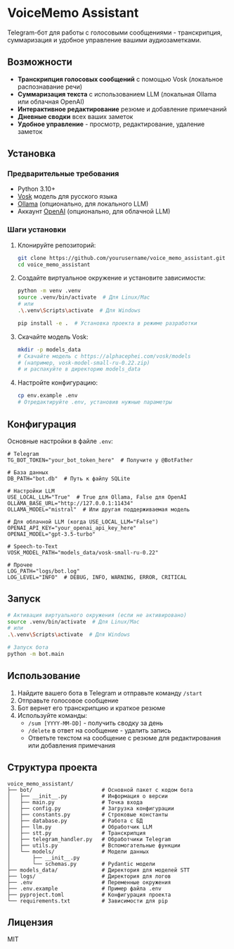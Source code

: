 # VoiceMemo Assistant

Telegram-бот для работы с голосовыми сообщениями - транскрипция, суммаризация и удобное управление вашими аудиозаметками.

## Возможности

- **Транскрипция голосовых сообщений** с помощью Vosk (локальное распознавание речи)
- **Суммаризация текста** с использованием LLM (локальная Ollama или облачная OpenAI)
- **Интерактивное редактирование** резюме и добавление примечаний
- **Дневные сводки** всех ваших заметок
- **Удобное управление** - просмотр, редактирование, удаление заметок

## Установка

### Предварительные требования

- Python 3.10+
- [Vosk](https://alphacephei.com/vosk/) модель для русского языка
- [Ollama](https://github.com/ollama/ollama) (опционально, для локального LLM)
- Аккаунт [OpenAI](https://openai.com/) (опционально, для облачной LLM)

### Шаги установки

1. Клонируйте репозиторий:
   ```bash
   git clone https://github.com/yourusername/voice_memo_assistant.git
   cd voice_memo_assistant
   ```

2. Создайте виртуальное окружение и установите зависимости:
   ```bash
   python -m venv .venv
   source .venv/bin/activate  # Для Linux/Mac
   # или
   .\.venv\Scripts\activate  # Для Windows
   
   pip install -e .  # Установка проекта в режиме разработки
   ```

3. Скачайте модель Vosk:
   ```bash
   mkdir -p models_data
   # Скачайте модель с https://alphacephei.com/vosk/models 
   # (например, vosk-model-small-ru-0.22.zip)
   # и распакуйте в директорию models_data
   ```

4. Настройте конфигурацию:
   ```bash
   cp env.example .env
   # Отредактируйте .env, установив нужные параметры
   ```

## Конфигурация

Основные настройки в файле `.env`:

```
# Telegram
TG_BOT_TOKEN="your_bot_token_here"  # Получите у @BotFather

# База данных
DB_PATH="bot.db"  # Путь к файлу SQLite

# Настройки LLM
USE_LOCAL_LLM="True"  # True для Ollama, False для OpenAI
OLLAMA_BASE_URL="http://127.0.0.1:11434"
OLLAMA_MODEL="mistral"  # Или другая поддерживаемая модель

# Для облачной LLM (когда USE_LOCAL_LLM="False")
OPENAI_API_KEY="your_openai_api_key_here"
OPENAI_MODEL="gpt-3.5-turbo"

# Speech-to-Text
VOSK_MODEL_PATH="models_data/vosk-small-ru-0.22"

# Прочее
LOG_PATH="logs/bot.log"
LOG_LEVEL="INFO"  # DEBUG, INFO, WARNING, ERROR, CRITICAL
```

## Запуск

```bash
# Активация виртуального окружения (если не активировано)
source .venv/bin/activate  # Для Linux/Mac
# или
.\.venv\Scripts\activate  # Для Windows

# Запуск бота
python -m bot.main
```

## Использование

1. Найдите вашего бота в Telegram и отправьте команду `/start`
2. Отправьте голосовое сообщение
3. Бот вернет его транскрипцию и краткое резюме
4. Используйте команды:
   - `/sum [YYYY-MM-DD]` - получить сводку за день
   - `/delete` в ответ на сообщение - удалить запись
   - Ответьте текстом на сообщение с резюме для редактирования или добавления примечания

## Структура проекта

```
voice_memo_assistant/
├── bot/                      # Основной пакет с кодом бота
│   ├── __init__.py           # Информация о версии
│   ├── main.py               # Точка входа
│   ├── config.py             # Загрузка конфигурации
│   ├── constants.py          # Строковые константы
│   ├── database.py           # Работа с БД
│   ├── llm.py                # Обработчик LLM
│   ├── stt.py                # Транскрипция
│   ├── telegram_handler.py   # Обработчики Telegram
│   ├── utils.py              # Вспомогательные функции
│   └── models/               # Модели данных
│       ├── __init__.py
│       └── schemas.py        # Pydantic модели
├── models_data/              # Директория для моделей STT
├── logs/                     # Директория для логов
├── .env                      # Переменные окружения
├── .env.example              # Пример файла .env
├── pyproject.toml            # Конфигурация проекта
└── requirements.txt          # Зависимости для pip
```

## Лицензия

MIT 